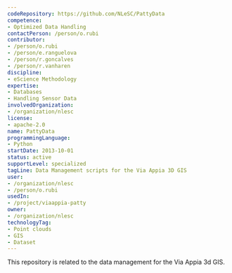 ```yaml
---
codeRepository: https://github.com/NLeSC/PattyData
competence:
- Optimized Data Handling
contactPerson: /person/o.rubi
contributor:
- /person/o.rubi
- /person/e.ranguelova
- /person/r.goncalves
- /person/r.vanharen
discipline:
- eScience Methodology
expertise:
- Databases
- Handling Sensor Data
involvedOrganization:
- /organization/nlesc
license:
- apache-2.0
name: PattyData
programmingLanguage:
- Python
startDate: 2013-10-01
status: active
supportLevel: specialized
tagLine: Data Management scripts for the Via Appia 3D GIS
user:
- /organization/nlesc
- /person/o.rubi
usedIn:
- /project/viaappia-patty
owner: 
- /organization/nlesc
technologyTag:
- Point clouds
- GIS
- Dataset
---
```

This repository is related to the data management for the Via Appia 3d GIS.
